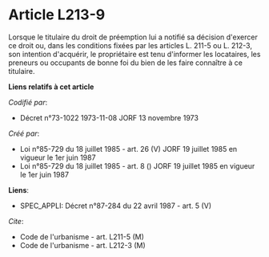 # Article L213-9

Lorsque le titulaire du droit de préemption lui a notifié sa décision d'exercer ce droit ou, dans les conditions fixées par
les articles L. 211-5 ou L. 212-3, son intention d'acquérir, le propriétaire est tenu d'informer les locataires, les preneurs
ou occupants de bonne foi du bien de les faire connaître à ce titulaire.

**Liens relatifs à cet article**

_Codifié par_:

  - Décret n°73-1022 1973-11-08 JORF 13 novembre 1973

_Créé par_:

  - Loi n°85-729 du 18 juillet 1985 - art. 26 (V) JORF 19 juillet 1985   en vigueur le 1er juin 1987
  - Loi n°85-729 du 18 juillet 1985 - art. 8 () JORF 19 juillet 1985   en vigueur le 1er juin 1987

**Liens**:

  - SPEC_APPLI: Décret n°87-284 du 22 avril 1987 - art. 5 (V)

_Cite_:

  - Code de l'urbanisme - art. L211-5 (M)
  - Code de l'urbanisme - art. L212-3 (M)
